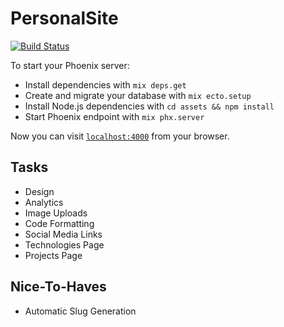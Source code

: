 # PersonalSite

[![Build Status](https://semaphoreci.com/api/v1/math3v/personal_site/branches/master/badge.svg)](https://semaphoreci.com/math3v/personal_site)

To start your Phoenix server:

  * Install dependencies with `mix deps.get`
  * Create and migrate your database with `mix ecto.setup`
  * Install Node.js dependencies with `cd assets && npm install`
  * Start Phoenix endpoint with `mix phx.server`

Now you can visit [`localhost:4000`](http://localhost:4000) from your browser.

## Tasks

  * Design
  * Analytics
  * Image Uploads
  * Code Formatting
  * Social Media Links
  * Technologies Page
  * Projects Page

## Nice-To-Haves

  * Automatic Slug Generation
